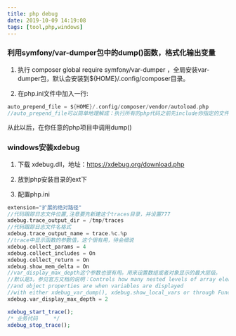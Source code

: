 ```yaml
---
title: php debug
date: 2019-10-09 14:19:08
tags: [tool,php,windows]
---
```

### 利用symfony/var-dumper包中的dump()函数，格式化输出变量

1. 执行 composer global require symfony/var-dumper ，全局安装var-dumper包，默认会安装到${HOME}/.config/composer目录。

2. 在php.ini文件中加入一行:
```c
auto_prepend_file = ${HOME}/.config/composer/vendor/autoload.php
//auto_prepend_file可以简单地理解成：执行所有的php代码之前先include你指定的文件
```
从此以后，在你任意的php项目中调用dump()

### windows安装xdebug

1. 下载 xdebug.dll，地址：https://xdebug.org/download.php

2. 放到php安装目录的ext下

3. 配置php.ini
```c
extension="扩展的绝对路径"
//代码跟踪日志文件位置,注意要先新建这个traces目录，并设置777
xdebug.trace_output_dir = /tmp/traces
//代码跟踪日志文件名格式 
xdebug.trace_output_name = trace.%c.%p
//trace中显示函数的参数值，这个很有用，待会细说
xdebug.collect_params = 4
xdebug.collect_includes = On
xdebug.collect_return = On
xdebug.show_mem_delta = On
//var_display_max_depth这个参数也很有用。用来设置数组或者对象显示的最大层级。
//默认是3。参见官方文档的说明：Controls how many nested levels of array elements 
//and object properties are when variables are displayed 
//with either xdebug_var_dump(), xdebug.show_local_vars or through Function Traces.
xdebug.var_display_max_depth = 2
```

```php
xdebug_start_trace();
/* 业务代码     */
xdebug_stop_trace();
```